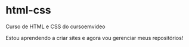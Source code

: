 # html-css
 Curso de HTML e CSS do cursoemvideo

Estou aprendendo a criar sites e agora vou gerenciar meus repositórios!